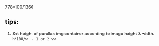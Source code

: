 778*100/1366

## tips:
1. Set height of parallax img container according to image height & width. 
    `h*100/w  - 1 or 2 vw`
